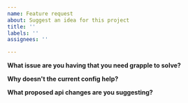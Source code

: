 ```yaml
---
name: Feature request
about: Suggest an idea for this project
title: ''
labels: ''
assignees: ''

---
```


**What issue are you having that you need grapple to solve?**

**Why doesn't the current config help?**

**What proposed api changes are you suggesting?**
